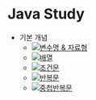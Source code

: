 # Java Study
* 기본 개념
  - [![변수명 & 자료형](http://img.shields.io/badge/-변수명%20&%20자료형-gray?style=square)](https://github.com/98jiyong/JavaStudy/blob/main/_00Variable/%EC%A0%95%EB%A6%AC%EB%85%B8%ED%8A%B8)
  - [![배열](http://img.shields.io/badge/-배열-gray?style=square)](https://github.com/98jiyong/JavaStudy/blob/main/_01Array/%EC%A0%95%EB%A6%AC%EB%85%B8%ED%8A%B8)
  - [![조건문](http://img.shields.io/badge/-조건문-gray?style=square)](https://github.com/98jiyong/JavaStudy/blob/main/_02If/%EC%A0%95%EB%A6%AC%EB%85%B8%ED%8A%B8)
  - [![반복문](http://img.shields.io/badge/-반복문-gray?style=square)](https://github.com/98jiyong/JavaStudy/blob/main/_03Loop/%EC%A0%95%EB%A6%AC%EB%85%B8%ED%8A%B8)
  - [![중첩반복문](http://img.shields.io/badge/-중첩반복문-gray?style=square)](https://github.com/98jiyong/JavaStudy/blob/main/_05nestedForLoops/%EC%A0%95%EB%A6%AC%EB%85%B8%ED%8A%B8)
